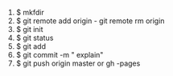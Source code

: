 1. $  mkfdir <folder name> 
2. $ git remote add origin <adress> - git remote rm origin 
3. $  git init
4. $  git status
5. $ git add <file name>
6. $ git commit -m " explain"
7. $ git push origin  master or gh -pages

